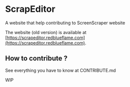 # ScrapEditor
A website that help contributing to ScreenScraper website

The website (old version) is available at [https://scrapeditor.redblueflame.com](https://scrapeditor.redblueflame.com).

## How to contribute ?
See everything you have to know at CONTRIBUTE.md

WIP
